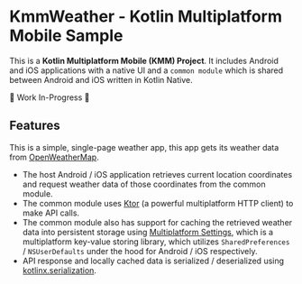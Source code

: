 # KmmWeather - Kotlin Multiplatform Mobile Sample
This is a **Kotlin Multiplatform Mobile (KMM) Project**. It includes Android and iOS applications with a native UI and a `common module` which is shared between   Android and iOS written in Kotlin Native.

🚧 Work In-Progress 🚧

## Features
This is a simple, single-page weather app, this app gets its weather data from [OpenWeatherMap](https://openweathermap.org/current).
* The host Android / iOS application retrieves current location coordinates and request weather data of those coordinates from the common module.
* The common module uses [Ktor](https://kotlinlang.org/docs/mobile/use-ktor-for-networking.html) (a powerful multiplatform HTTP client) to make API calls.
* The common module also has support for caching the retrieved weather data into persistent storage using [Multiplatform Settings](https://github.com/russhwolf/multiplatform-settings), which is a multiplatform key-value storing library, which utilizes `SharedPreferences` / `NSUserDefaults` under the hood for Android / iOS respectively.
* API response and locally cached data is serialized / deserialized using [kotlinx.serialization](https://github.com/Kotlin/kotlinx.serialization).

